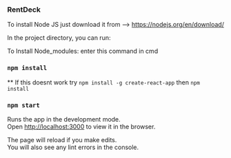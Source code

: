 ### RentDeck
To install Node JS just download it from 
--> https://nodejs.org/en/download/

In the project directory, you can run:

To Install Node_modules:
enter this command in cmd
### `npm install`
** If this doesnt work try
`npm install -g create-react-app`
then 
`npm install`

### `npm start`

Runs the app in the development mode.\
Open [http://localhost:3000](http://localhost:3000) to view it in the browser.

The page will reload if you make edits.\
You will also see any lint errors in the console.

